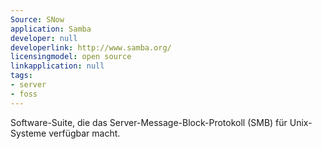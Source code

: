```yaml
---
Source: SNow
application: Samba
developer: null
developerlink: http://www.samba.org/
licensingmodel: open source
linkapplication: null
tags:
- server
- foss
---
```

Software-Suite, die das Server-Message-Block-Protokoll (SMB) für Unix-Systeme verfügbar macht.
